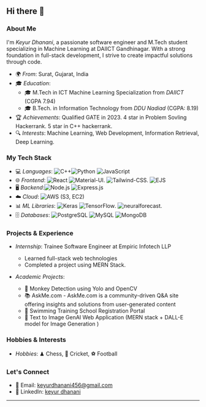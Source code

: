## Hi there 👋

<!--
*KeyurD1010/KeyurD1010* is a ✨ special ✨ repository because its README.md (this file) appears on your GitHub profile.

Here are some ideas to get you started:

- 🔭 I’m currently working on ...
- 🌱 I’m currently learning ...
- 👯 I’m looking to collaborate on ...
- 🤔 I’m looking for help with ...
- 💬 Ask me about ...
- 📫 How to reach me: ...
- 😄 Pronouns: ...
- ⚡ Fun fact: ...
-->


### About Me

I'm *Keyur Dhanani*, a passionate software engineer and M.Tech student specializing in Machine Learning at DAIICT Gandhinagar. With a strong foundation in full-stack development, I strive to create impactful solutions through code.

- 🌍 *From*: Surat, Gujarat, India
- 🎓 *Education*:
    - 🎓 M.Tech in ICT Machine Learning Specialization from *DAIICT* (CGPA 7.94)
    - 🎓 B.Tech. in Information Technology from *DDU Nadiad* (CGPA: 8.19)
- 🏆 *Achievements*: Qualified GATE in 2023.
                      4 star in Problem Sovling Hackerrank.
                      5 star in C++ hackerrank.                   
- 🔍 *Interests*: Machine Learning, Web Development, Information Retrieval, Deep Learning.

### My Tech Stack

- 💻 *Languages*: ![C++](https://img.shields.io/badge/-C++-00599C?logo=c%2B%2B&logoColor=white)![Python](https://img.shields.io/badge/-Python-3776AB?logo=python&logoColor=white) ![JavaScript](https://img.shields.io/badge/-JavaScript-F7DF1E?logo=javascript&logoColor=black) 
- 🌐 *Frontend*: ![React](https://img.shields.io/badge/-React-61DAFB?logo=react&logoColor=black) ![Material-UI](https://img.shields.io/badge/-Material--UI-0081CB?logo=material-ui&logoColor=white). ![Tailwind-CSS](https://img.shields.io/badge/tailwindcss-0F172A?&logo=tailwindcss). ![EJS](https://img.shields.io/badge/EJS-B4CA65.svg?style=for-the-badge&logo=EJS&logoColor=black)
- 🖥 *Backend*:![Node.js](https://img.shields.io/badge/-Node.js-339933?logo=node.js&logoColor=white) ![Express.js](https://img.shields.io/badge/Express.js-000000?logo=express&logoColor=fff&style=flat)
- ☁️ *Cloud*: ![AWS](https://img.shields.io/badge/-AWS-232F3E?logo=amazon-aws&logoColor=white) (S3, EC2)
- 📊 *ML Libraries*: ![Keras](https://img.shields.io/badge/-Keras-D00000?logo=keras&logoColor=white) ![TensorFlow](https://img.shields.io/badge/-TensorFlow-FF6F00?logo=tensorflow&logoColor=white).
  ![neuralforecast](https://img.shields.io/badge/neuralforecast-light%20pink?style=flat).
- 🗄 *Databases*: ![PostgreSQL](https://img.shields.io/badge/-PostgreSQL-4169E1?logo=postgresql&logoColor=white) ![MySQL](https://img.shields.io/badge/-MySQL-4479A1?logo=mysql&logoColor=white) ![MongoDB](https://img.shields.io/badge/MongoDB-green?style=flat)

### Projects & Experience

- *Internship*: Trainee Software Engineer at Empiric Infotech LLP
  - Learned full-stack web technologies
  - Completed a project using MERN Stack.

- *Academic Projects*: 
  - 🐒 Monkey Detection using Yolo and OpenCV
  - 📚 AskMe.com - AskMe.com is a community-driven Q&A site offering insights and solutions from user-generated content
  - 🏫 Swimming Training School Registration Portal
  - 🧠 Text to Image GenAI Web Application (MERN stack + DALL-E model for Image Generation )


### Hobbies & Interests

- *Hobbies*: ♟ Chess, 🏏 Cricket, ⚽ Football

### Let's Connect

- 📧 Email: [keyurdhanani456@gmail.com](mailto:keyurdhanani456@gmail.com)
- 💼 LinkedIn: [keyur dhanani](linkedin.com/in/keyur-dhanani-5242261b1)


---

